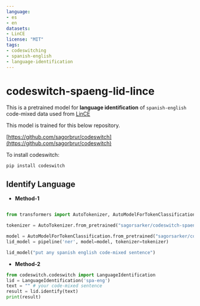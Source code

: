 ```yaml
---
language:
- es
- en
datasets:
- LinCE
license: "MIT"
tags:
- codeswitching
- spanish-english
- language-identification
---
```


# codeswitch-spaeng-lid-lince
This is a pretrained model for **language identification** of `spanish-english` code-mixed data used from [LinCE](https://ritual.uh.edu/lince/home)

This model is trained for this below repository. 

[https://github.com/sagorbrur/codeswitch](https://github.com/sagorbrur/codeswitch)

To install codeswitch:

```
pip install codeswitch
```

## Identify Language

* **Method-1**

```py

from transformers import AutoTokenizer, AutoModelForTokenClassification, pipline

tokenizer = AutoTokenizer.from_pretrained("sagorsarker/codeswitch-spaeng-lid-lince")

model = AutoModelForTokenClassification.from_pretrained("sagorsarker/codeswitch-spaeng-lid-lince")
lid_model = pipeline('ner', model=model, tokenizer=tokenizer)

lid_model("put any spanish english code-mixed sentence")

```

* **Method-2**

```py
from codeswitch.codeswitch import LanguageIdentification
lid = LanguageIdentification('spa-eng') 
text = "" # your code-mixed sentence 
result = lid.identify(text)
print(result)
```
